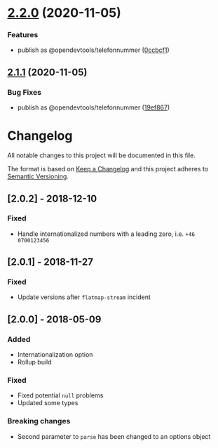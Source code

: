 # [2.2.0](https://github.com/opendevtools/telefonnummer/compare/v2.1.1...v2.2.0) (2020-11-05)


### Features

* publish as @opendevtools/telefonnummer ([0ccbcf1](https://github.com/opendevtools/telefonnummer/commit/0ccbcf18a514e9550036a287334b4b7ded66e7bc))

## [2.1.1](https://github.com/opendevtools/telefonnummer/compare/v2.1.0...v2.1.1) (2020-11-05)


### Bug Fixes

* publish as @opendevtools/telefonnummer ([19ef867](https://github.com/opendevtools/telefonnummer/commit/19ef8679cc6d4482333ed124a315a313ca7a6111))

# Changelog
All notable changes to this project will be documented in this file.

The format is based on [Keep a Changelog](http://keepachangelog.com/en/1.0.0/)
and this project adheres to [Semantic Versioning](http://semver.org/spec/v2.0.0.html).

## [2.0.2] - 2018-12-10
### Fixed
- Handle internationalized numbers with a leading zero, i.e. `+46 0700123456`

## [2.0.1] - 2018-11-27
### Fixed
- Update versions after `flatmap-stream` incident

## [2.0.0] - 2018-05-09
### Added
- Internationalization option
- Rollup build

### Fixed
- Fixed potential `null` problems
- Updated some types

### Breaking changes
- Second parameter to `parse` has been changed to an options object
